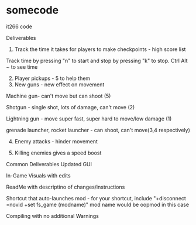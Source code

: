 # somecode
it266 code

Deliverables
1. Track the time it takes for players to make checkpoints - high score list

Track time by pressing "n" to start and stop by pressing "k" to stop. Ctrl Alt ~ to see time

2. Player pickups - 5 to help them
3. New guns - new effect on movement

Machine gun- can't move but can shoot (5)

Shotgun - single shot, lots of damage, can't move (2)

Lightning gun - move super fast, super hard to move/low damage (1)

grenade launcher, rocket launcher - can shoot, can't move(3,4 respectively)

4. Enemy attacks - hinder movement

5. Killing enemies gives a speed boost

Common Deliverables
Updated GUI

In-Game Visuals with edits

ReadMe with descriptino of changes/instructions

Shortcut that auto-launches mod - for your shortcut, include "+disconnect =novid +set fs_game (modname)" mod name would be oopmod in this case

Compiling with no additional Warnings
